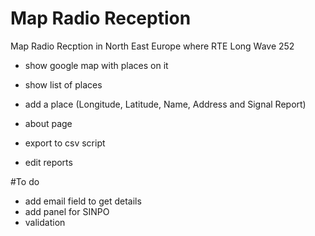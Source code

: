 # Map Radio Reception
Map Radio Recption in North East Europe where RTE Long Wave 252

+ show google map with places on it
+ show list of places
+ add a place (Longitude, Latitude, Name, Address and Signal Report)
+ about page

+ export to csv script
+ edit reports

#To do
+ add email field to get details
+ add panel for SINPO 
+ validation

